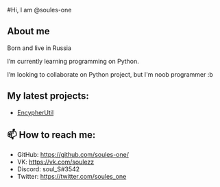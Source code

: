 #Hi, I am @soules-one
## About me
Born and live in Russia

I’m currently learning programming on Python.

I’m looking to collaborate on Python project, but I'm noob programmer :b
## My latest projects:
* [EncypherUtil](https://soules-one.github.io/EncypherUtil/)
## 📫 How to reach me:
* GitHub: https://github.com/soules-one/
* VK: https://vk.com/soulezz
* Discord: soul_S#3542
* Twitter: https://twitter.com/soules_one
